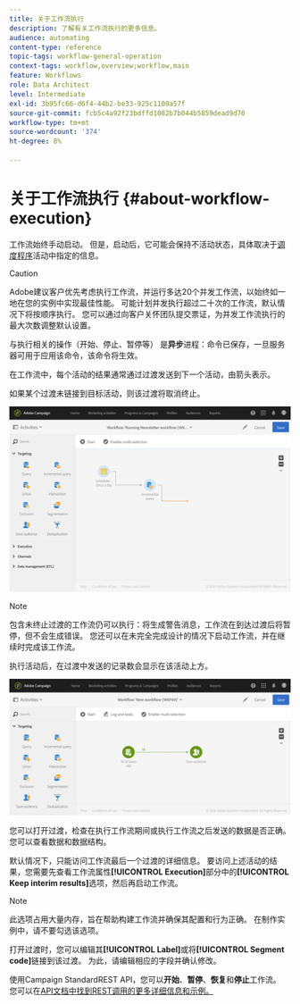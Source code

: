 ```yaml
---
title: 关于工作流执行
description: 了解有关工作流执行的更多信息。
audience: automating
content-type: reference
topic-tags: workflow-general-operation
context-tags: workflow,overview;workflow,main
feature: Workflows
role: Data Architect
level: Intermediate
exl-id: 3b95fc66-d6f4-44b2-be33-925c1109a57f
source-git-commit: fcb5c4a92f23bdffd1082b7b044b5859dead9d70
workflow-type: tm+mt
source-wordcount: '374'
ht-degree: 8%

---
```


# 关于工作流执行 {#about-workflow-execution}

工作流始终手动启动。 但是，启动后，它可能会保持不活动状态，具体取决于[调度程序](../../automating/using/scheduler.md)活动中指定的信息。

>[!CAUTION]
>
> Adobe建议客户优先考虑执行工作流，并运行多达20个并发工作流，以始终如一地在您的实例中实现最佳性能。 可能计划并发执行超过二十次的工作流，默认情况下将按顺序执行。 您可以通过向客户关怀团队提交票证，为并发工作流执行的最大次数调整默认设置。

与执行相关的操作（开始、停止、暂停等） 是&#x200B;**异步**&#x200B;进程：命令已保存，一旦服务器可用于应用该命令，该命令将生效。

在工作流中，每个活动的结果通常通过过渡发送到下一个活动，由箭头表示。

如果某个过渡未链接到目标活动，则该过渡将取消终止。

![](assets/wkf_execution_1.png)

>[!NOTE]
>
>包含未终止过渡的工作流仍可以执行：将生成警告消息，工作流在到达过渡后将暂停，但不会生成错误。 您还可以在未完全完成设计的情况下启动工作流，并在继续时完成该工作流。

执行活动后，在过渡中发送的记录数会显示在该活动上方。

![](assets/wkf_transition_count.png)

您可以打开过渡，检查在执行工作流期间或执行工作流之后发送的数据是否正确。您可以查看数据和数据结构。

默认情况下，只能访问工作流最后一个过渡的详细信息。 要访问上述活动的结果，您需要先查看工作流属性&#x200B;**[!UICONTROL Execution]**&#x200B;部分中的&#x200B;**[!UICONTROL Keep interim results]**&#x200B;选项，然后再启动工作流。

>[!NOTE]
>
>此选项占用大量内存，旨在帮助构建工作流并确保其配置和行为正确。 在制作实例中，请不要勾选该选项。

打开过渡时，您可以编辑其&#x200B;**[!UICONTROL Label]**&#x200B;或将&#x200B;**[!UICONTROL Segment code]**&#x200B;链接到该过渡。 为此，请编辑相应的字段并确认修改。

使用Campaign StandardREST API，您可以&#x200B;**开始**、**暂停**、**恢复**&#x200B;和&#x200B;**停止**&#x200B;工作流。 您可以在[API文档中找到REST调用的更多详细信息和示例。](../../api/using/controlling-a-workflow.md)
